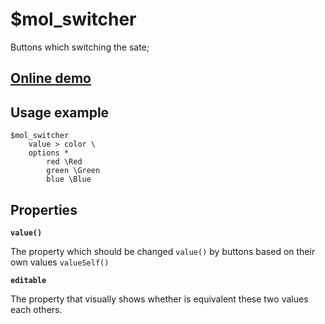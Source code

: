 # $mol_switcher

Buttons which switching the sate;

## [Online demo](http://eigenmethod.github.io/mol//#demo=mol_switcher_demo)

## Usage example

```
$mol_switcher
	value > color \
	options *
		red \Red
		green \Green
		blue \Blue
```

## Properties

**`value()`**

The property which should be changed `value()` by buttons based on their own values `valueSelf()`

**`editable`**

The property that visually shows whether is equivalent these two values each others.

